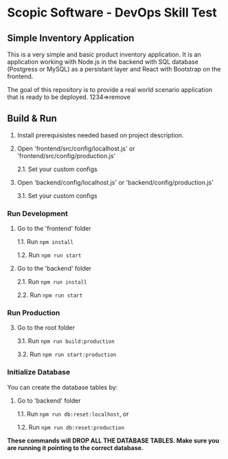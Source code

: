 # Scopic Software - DevOps Skill Test

## Simple Inventory Application

This is a very simple and basic product inventory application.
It is an application working with Node.js in the backend with SQL database (Postgress or MySQL) as a persistant layer and React with Bootstrap on the frontend.

The goal of this repository is to provide a real world scenario application that is ready to be deployed.
1234=>remove
## Build & Run

1. Install prerequisistes needed based on project description.

2. Open 'frontend/src/config/localhost.js' or 'frontend/src/config/production.js'

   2.1. Set your custom configs

3. Open 'backend/config/localhost.js' or 'backend/config/production.js'

   3.1. Set your custom configs

### Run Development

1. Go to the 'frontend' folder

   1.1. Run `npm install`

   1.2. Run `npm run start`

2. Go to the 'backend' folder

   2.1. Run `npm run install`

   2.2. Run `npm run start`

### Run Production

3. Go to the root folder

   3.1. Run `npm run build:production`

   3.2. Run `npm run start:production`

### Initialize Database

You can create the database tables by:

1. Go to 'backend' folder

   1.1. Run `npm run db:reset:localhost`, or

   1.2. Run `npm run db:reset:production`

**These commands will DROP ALL THE DATABASE TABLES. Make sure you are running it pointing to the correct database.**
